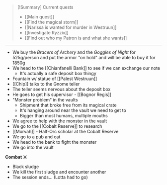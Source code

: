> [!Summary] Current quests
> - [[Main quest]]
> - [[Find the magical storm]]
> - [[Narissa is wanted for murder in Westruun]]
> - [[Investigate Ryzzix]]
> - [[Find out who my Patron is and what she wants]]

---
- We buy the *Bracers of Archery* and the *Goggles of Night* for 525g/person and put the armor "on hold" and will be able to buy it for 1850g
- We head to the [[Chianfanelli Bank]] to see if we can exchange our note
	- It's actually a safe deposit box thingy
- Fountain w/ statue of [[Palest Westruun]] 
- [[Chip]] talks to the Gnome teller
- The teller seems nervous about the deposit box
- He goes to get his supervisor - [[Bognor Regis]]
- "Monster problem" in the vaults
	- Shipment that broke free from its magical crate
	- It's hanging around near the vault we need to get to
	- Bigger than most humans, multiple mouths
- We agree to help with the monster in the vault
- We go to the [[Cobalt Reserve]] to research
- [[Morvah]] - Half-Orc scholar at the Cobalt Reserve
- We go to a pub and eat
- We head to the bank to fight the monster
- We go into the vault

**Combat ⚔**

* Black sludge
* We kill the first sludge and encounter another
* The session ends... (Lotta had to go)